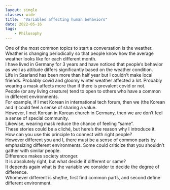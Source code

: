 ```yaml
---
layout: single
classes: wide
title:  "Variables affecting human behaviors"
date: 2022-05-16
tags:
    - Philosophy
---
```


One of the most common topics to start a conversation is the weather. <br />
Weather is changing periodically so that people know how the average weather looks like for each different month. <br />
I have lived in Germany for 3 years and have noticed that people’s behavior as well as attitude differs significantly based on the weather condition. <br />
Life in Saarland has been more than half year but I couldn’t make local friends. Probably covid and gloomy winter weather affected a lot. Probably wearing a mask affects more than if there is prevalent covid or not.  <br />
People (or any living creature) tend to open to others who have a common in different environments. <br />
For example, if I met Korean in international tech forum, then we (the Korean and I) could feel a sense of sharing a value. <br />
However, I met Korean in Korean church in Germany, then we are don’t feel a sense of special community.  <br />
Likewise, wearing mask reduce the chance of feeling “same”. <br />
These stories could be a cliché, but here’s the reason why I introduce it. How can you use this principle to connect with right people?  <br />
However different you and I, there must be a sense of common parts by emphasizing different environments. Some could criticize that you shouldn’t gather with similar people.  <br />
Difference makes society stronger. <br />
It is absolutely right, but what decide if different or same?  <br />
It depends again what is the variable we consider to decide the degree of difference.  <br />
Whomever different is she/he, first find common parts, and second define different environment.
